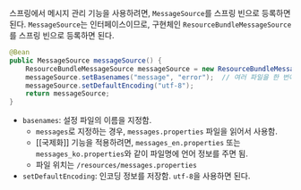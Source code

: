 스프링에서 메시지 관리 기능을 사용하려면, `MessageSource`를 스프링 빈으로 등록하면 된다. 
`MessageSource`는 인터페이스이므로, 구현체인 `ResourceBundleMessageSource`를 스프링 빈으로 등록하면 된다.

```java
@Bean
public MessageSource messageSource() {
	ResourceBundleMessageSource messageSource = new ResourceBundleMessageSource();
	messageSource.setBasenames("message", "error");  // 여러 파일을 한 번에 지정할 수 있음.
	messageSource.setDefaultEncoding("utf-8");
	return messageSource;
}
```

- `basenames`: 설정 파일의 이름을 지정함.
	- `messages`로 지정하는 경우, `messages.properties` 파일을 읽어서 사용함.
	- [[국제화]] 기능을 적용하려면, `messages_en.properties` 또는 `messages_ko.properties`와 같이 파일명에 언어 정보를 주면 됨.
	- 파일 위치는 `/resources/messages.properties`
- `setDefaultEncoding`: 인코딩 정보를 저장함. `utf-8`을 사용하면 된다.
